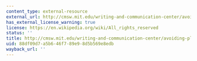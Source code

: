 ```yaml
---
content_type: external-resource
external_url: http://cmsw.mit.edu/writing-and-communication-center/avoiding-plagiarism/
has_external_license_warning: true
license: https://en.wikipedia.org/wiki/All_rights_reserved
status: ''
title: http://cmsw.mit.edu/writing-and-communication-center/avoiding-plagiarism/
uid: 88df09d7-a5b6-46f7-89e9-8d5b569e8edb
wayback_url: ''
---
```

